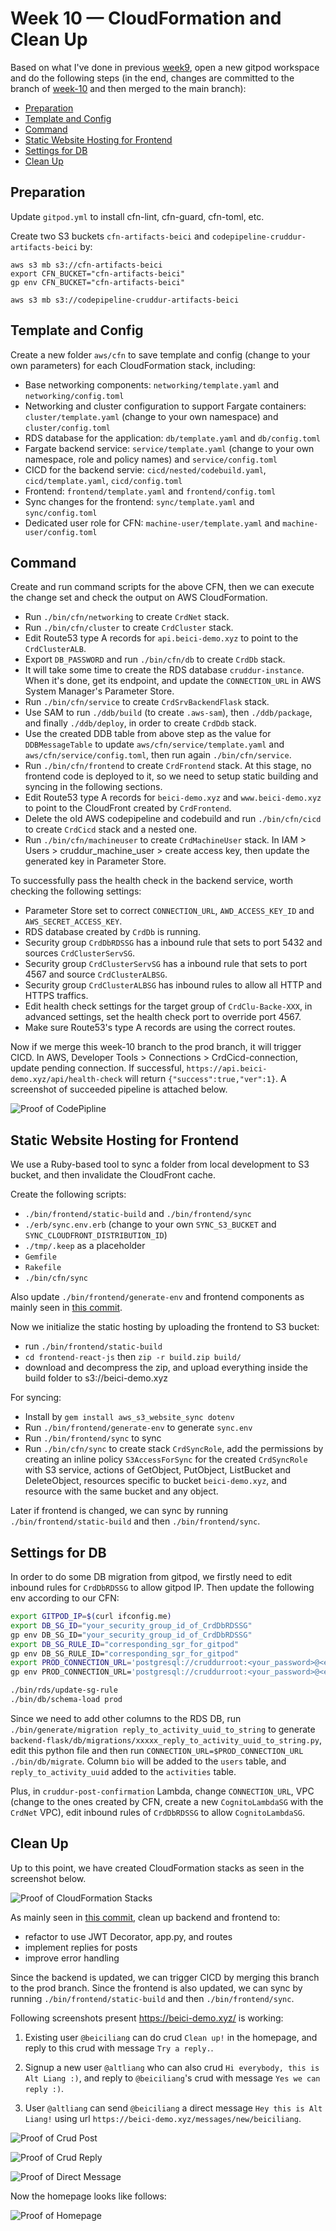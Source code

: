 # Week 10 — CloudFormation and Clean Up

Based on what I've done in previous [week9](https://github.com/beiciliang/aws-bootcamp-cruddur-2023/blob/main/journal/week9.md), open a new gitpod workspace and do the following steps (in the end, changes are committed to the branch of [week-10](https://github.com/beiciliang/aws-bootcamp-cruddur-2023/tree/week-10) and then merged to the main branch):

- [Preparation](#preparation)
- [Template and Config](#template-and-config)
- [Command](#command)
- [Static Website Hosting for Frontend](#static-website-hosting-for-frontend)
- [Settings for DB](#settings-for-db)
- [Clean Up](#clean-up)

## Preparation

Update `gitpod.yml` to install cfn-lint, cfn-guard, cfn-toml, etc.

Create two S3 buckets `cfn-artifacts-beici` and `codepipeline-cruddur-artifacts-beici` by:

```
aws s3 mb s3://cfn-artifacts-beici
export CFN_BUCKET="cfn-artifacts-beici"
gp env CFN_BUCKET="cfn-artifacts-beici"

aws s3 mb s3://codepipeline-cruddur-artifacts-beici
```

## Template and Config

Create a new folder `aws/cfn` to save template and config (change to your own parameters) for each CloudFormation stack, including:

- Base networking components: `networking/template.yaml` and `networking/config.toml`
- Networking and cluster configuration to support Fargate containers: `cluster/template.yaml` (change to your own namespace) and `cluster/config.toml`
- RDS database for the application: `db/template.yaml` and `db/config.toml`
- Fargate backend service: `service/template.yaml` (change to your own namespace, role and policy names) and `service/config.toml`
- CICD for the backend servie: `cicd/nested/codebuild.yaml`, `cicd/template.yaml`, `cicd/config.toml`
- Frontend: `frontend/template.yaml` and `frontend/config.toml`
- Sync changes for the frontend: `sync/template.yaml` and `sync/config.toml`
- Dedicated user role for CFN: `machine-user/template.yaml` and `machine-user/config.toml`

## Command

Create and run command scripts for the above CFN, then we can execute the change set and check the output on AWS CloudFormation.

- Run `./bin/cfn/networking` to create `CrdNet` stack.
- Run `./bin/cfn/cluster` to create `CrdCluster` stack.
- Edit Route53 type A records for `api.beici-demo.xyz` to point to the `CrdClusterALB`.
- Export `DB_PASSWORD` and run `./bin/cfn/db` to create `CrdDb` stack.
- It will take some time to create the RDS database `cruddur-instance`. When it's done, get its endpoint, and update the `CONNECTION_URL` in AWS System Manager's Parameter Store.
- Run `./bin/cfn/service` to create `CrdSrvBackendFlask` stack.
- Use SAM to run `./ddb/build` (to create `.aws-sam`), then `./ddb/package`, and finally `./ddb/deploy`, in order to create `CrdDdb` stack.
- Use the created DDB table from above step as the value for `DDBMessageTable` to update `aws/cfn/service/template.yaml` and `aws/cfn/service/config.toml`, then run again `./bin/cfn/service`.
- Run `./bin/cfn/frontend` to create `CrdFrontend` stack. At this stage, no frontend code is deployed to it, so we need to setup static building and syncing in the following sections.
- Edit Route53 type A records for `beici-demo.xyz` and `www.beici-demo.xyz` to point to the CloudFront created by `CrdFrontend`.
- Delete the old AWS codepipeline and codebuild and run `./bin/cfn/cicd` to create `CrdCicd` stack and a nested one.
- Run `./bin/cfn/machineuser` to create `CrdMachineUser` stack. In IAM > Users > cruddur_machine_user > create access key, then update the generated key in Parameter Store.

To successfully pass the health check in the backend service, worth checking the following settings:

- Parameter Store set to correct `CONNECTION_URL`, `AWD_ACCESS_KEY_ID` and `AWS_SECRET_ACCESS_KEY`.
- RDS database created by `CrdDb` is running.
- Security group `CrdDbRDSSG` has a inbound rule that sets to port 5432 and sources `CrdClusterServSG`.
- Security group `CrdClusterServSG` has a inbound rule that sets to port 4567 and source `CrdClusterALBSG`.
- Security group `CrdClusterALBSG` has inbound rules to allow all HTTP and HTTPS traffics.
- Edit health check settings for the target group of `CrdClu-Backe-XXX`, in advanced settings, set the health check port to override port 4567.
- Make sure Route53's type A records are using the correct routes.

Now if we merge this week-10 branch to the prod branch, it will trigger CICD. In AWS, Developer Tools > Connections > CrdCicd-connection, update pending connection. If successful, `https://api.beici-demo.xyz/api/health-check` will return `{"success":true,"ver":1}`. A screenshot of succeeded pipeline is attached below.

![Proof of CodePipline](assets/week10-codepipeline.png)

## Static Website Hosting for Frontend

We use a Ruby-based tool to sync a folder from local development to S3 bucket, and then invalidate the CloudFront cache.

Create the following scripts:

- `./bin/frontend/static-build` and `./bin/frontend/sync`
- `./erb/sync.env.erb` (change to your own `SYNC_S3_BUCKET` and `SYNC_CLOUDFRONT_DISTRIBUTION_ID`)
- `./tmp/.keep` as a placeholder
- `Gemfile`
- `Rakefile`
- `./bin/cfn/sync`

Also update `./bin/frontend/generate-env` and frontend components as mainly seen in [this commit](https://github.com/beiciliang/aws-bootcamp-cruddur-2023/commit/1fc9628911ac57adf6335d8c365dcc79142ea0af).

Now we initialize the static hosting by uploading the frontend to S3 bucket:

- run `./bin/frontend/static-build`
- `cd frontend-react-js` then `zip -r build.zip build/`
- download and decompress the zip, and upload everything inside the build folder to s3://beici-demo.xyz

For syncing:

- Install by `gem install aws_s3_website_sync dotenv`
- Run `./bin/frontend/generate-env` to generate `sync.env`
- Run `./bin/frontend/sync` to sync
- Run `./bin/cfn/sync` to create stack `CrdSyncRole`, add the permissions by creating an inline policy `S3AccessForSync` for the created `CrdSyncRole` with S3 service, actions of GetObject, PutObject, ListBucket and DeleteObject, resources specific to bucket `beici-demo.xyz`, and resource with the same bucket and any object.

Later if frontend is changed, we can sync by running `./bin/frontend/static-build` and then `./bin/frontend/sync`.

## Settings for DB

In order to do some DB migration from gitpod, we firstly need to edit inbound rules for `CrdDbRDSSG` to allow gitpod IP. Then update the following env according to our CFN:

```sh
export GITPOD_IP=$(curl ifconfig.me)
export DB_SG_ID="your_security_group_id_of_CrdDbRDSSG"
gp env DB_SG_ID="your_security_group_id_of_CrdDbRDSSG"
export DB_SG_RULE_ID="corresponding_sgr_for_gitpod"
gp env DB_SG_RULE_ID="corresponding_sgr_for_gitpod"
export PROD_CONNECTION_URL='postgresql://cruddurroot:<your_password>@<endpoint_of_cruddur-instance>:5432/cruddur'
gp env PROD_CONNECTION_URL='postgresql://cruddurroot:<your_password>@<endpoint_of_cruddur-instance>:5432/cruddur'

./bin/rds/update-sg-rule
./bin/db/schema-load prod
```

Since we need to add other columns to the RDS DB, run `./bin/generate/migration reply_to_activity_uuid_to_string` to generate `backend-flask/db/migrations/xxxxx_reply_to_activity_uuid_to_string.py`, edit this python file and then run `CONNECTION_URL=$PROD_CONNECTION_URL ./bin/db/migrate`. Column `bio` will be added to the `users` table, and `reply_to_activity_uuid` added to the `activities` table.

Plus, in `cruddur-post-confirmation` Lambda, change `CONNECTION_URL`, VPC (change to the ones created by CFN, create a new `CognitoLambdaSG` with the `CrdNet` VPC), edit inbound rules of `CrdDbRDSSG` to allow `CognitoLambdaSG`.

## Clean Up

Up to this point, we have created CloudFormation stacks as seen in the screenshot below.

![Proof of CloudFormation Stacks](assets/week10-cloudformation.png)

As mainly seen in [this commit](https://github.com/beiciliang/aws-bootcamp-cruddur-2023/commit/4af71269ba106663dcbd43d9ddd984e9e0e7bd20), clean up backend and frontend to:

- refactor to use JWT Decorator, app.py, and routes
- implement replies for posts
- improve error handling

Since the backend is updated, we can trigger CICD by merging this branch to the prod branch. Since the frontend is also updated, we can sync by running `./bin/frontend/static-build` and then `./bin/frontend/sync`.

Following screenshots present https://beici-demo.xyz/ is working:

1. Existing user `@beiciliang` can do crud `Clean up!` in the homepage, and reply to this crud with message `Try a reply.`.

2. Signup a new user `@altliang` who can also crud `Hi everybody, this is Alt Liang :)`, and reply to `@beiciliang`'s crud with message `Yes we can reply :)`.

3. User `@altliang` can send `@beiciliang` a direct message `Hey this is Alt Liang!` using url `https://beici-demo.xyz/messages/new/beiciliang`.

![Proof of Crud Post](assets/week10-altpost.png)

![Proof of Crud Reply](assets/week10-altreply.png)

![Proof of Direct Message](assets/week10-message.png)

Now the homepage looks like follows:

![Proof of Homepage](assets/week10-home.png)
